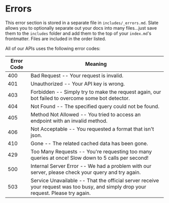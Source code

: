 # Errors

<aside class="notice">
This error section is stored in a separate file in <code>includes/_errors.md</code>. Slate allows you to optionally separate out your docs into many files...just save them to the <code>includes</code> folder and add them to the top of your <code>index.md</code>'s frontmatter. Files are included in the order listed.
</aside>

All of our APIs uses the following error codes:

Error Code | Meaning
---------- | -------
400 | Bad Request -- Your request is invalid.
401 | Unauthorized -- Your API key is wrong.
403 | Forbidden -- Simply try to make the request again, our bot failed to overcome some bot detector.
404 | Not Found -- The specified query could not be found.
405 | Method Not Allowed -- You tried to access an endpoint with an invalid method.
406 | Not Acceptable -- You requested a format that isn't json.
410 | Gone -- The related cached data has been gone.
429 | Too Many Requests -- You're requesting too many queries at once! Slow down to 5 calls per second!
500 | Internal Server Error -- We had a problem with our server, please check your query and try again.
503 | Service Unavailable -- That the official server receive your request was too busy, and simply drop your request. Please try again.
